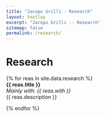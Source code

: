 ```yaml
---
title: "Jacopo Grilli - Research"
layout: textlay
excerpt: "Jacopo Grilli -- Research"
sitemap: false
permalink: /research/
---
```


# Research

<div style="text-align: justify">

{% for reas in site.data.research %}
<br>
  <b>{{ reas.title }}</b> <br>
  <em>Mainly with:  {{ reas.with }} </em><br />
    {{ reas.description }}
    
{% endfor %}

<br><br>

</div>


